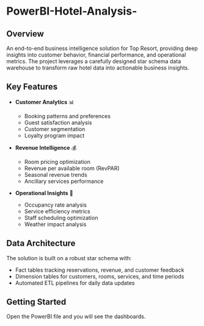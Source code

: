 # PowerBI-Hotel-Analysis-

## Overview
An end-to-end business intelligence solution for Top Resort, providing deep insights into customer behavior, financial performance, and operational metrics. The project leverages a carefully designed star schema data warehouse to transform raw hotel data into actionable business insights.

## Key Features
- **Customer Analytics** 📊
  - Booking patterns and preferences
  - Guest satisfaction analysis
  - Customer segmentation
  - Loyalty program impact

- **Revenue Intelligence** 💰
  - Room pricing optimization
  - Revenue per available room (RevPAR)
  - Seasonal revenue trends
  - Ancillary services performance

- **Operational Insights** 🎯
  - Occupancy rate analysis
  - Service efficiency metrics
  - Staff scheduling optimization
  - Weather impact analysis

## Data Architecture
The solution is built on a robust star schema with:
- Fact tables tracking reservations, revenue, and customer feedback
- Dimension tables for customers, rooms, services, and time periods
- Automated ETL pipelines for daily data updates

## Getting Started
Open the PowerBI file and you will see the dashboards.
